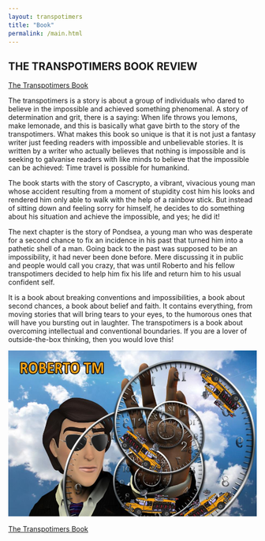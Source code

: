 ```yaml
---
layout: transpotimers
title: "Book"
permalink: /main.html
---
```


## THE TRANSPOTIMERS BOOK REVIEW

<a href="https://www.amazon.com/Transpotimers-Roberto-TM-ebook/dp/B01GEYJM1I/ref=sr_1_1?ie=UTF8&qid=1491234413&sr=8-1&keywords=the+transpotimers" target="_blank" class="btn btn-lg btn-warning">The Transpotimers Book</a>

The transpotimers is a story is about a group of individuals who dared to believe in the impossible and achieved something phenomenal. A story of determination and grit, there is a saying: When life throws you lemons, make lemonade, and this is basically what gave birth to the story of the transpotimers. What makes this book so unique is that it is not just a fantasy writer just feeding readers with impossible and unbelievable stories. It is written by a writer who actually believes that nothing is impossible and is seeking to galvanise readers with like minds to believe that the impossible can be achieved: Time travel is possible for humankind.

The book starts with the story of Cascrypto, a vibrant, vivacious young man whose accident resulting from a moment of stupidity cost him his looks and rendered him only able to walk with the help of a rainbow stick. But instead of sitting down and feeling sorry for himself, he decides to do something about his situation and achieve the impossible, and yes; he did it!

The next chapter is the story of Pondsea, a young man who was desperate for a second chance to fix an incidence in his past that turned him into a pathetic shell of a man. Going back to the past was supposed to be an impossibility, it had never been done before. Mere discussing it in public and people would call you crazy, that was until Roberto and his fellow transpotimers decided to help him fix his life and return him to his usual confident self.

It is a book about breaking conventions and impossibilities, a book about second chances, a book about belief and faith. It contains everything, from moving stories that will bring tears to your eyes, to the humorous ones that will have you bursting out in laughter. The transpotimers is a book about overcoming intellectual and conventional boundaries. If you are a lover of outside-the-box thinking, then you would love this!

![The Transpotimers Book](/images/cropped-n.jpg)

<a href="https://www.amazon.com/Transpotimers-Roberto-TM-ebook/dp/B01GEYJM1I/ref=sr_1_1?ie=UTF8&qid=1491234413&sr=8-1&keywords=the+transpotimers" target="_blank" class="btn btn-lg btn-warning">The Transpotimers Book</a>
